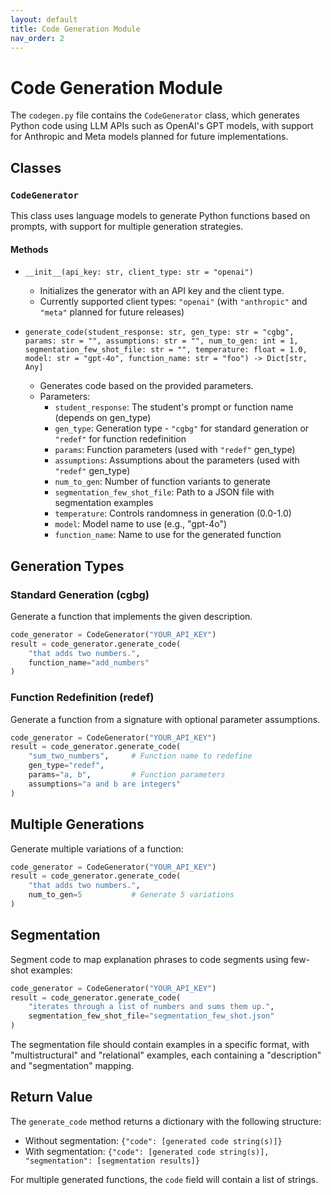 ```yaml
---
layout: default
title: Code Generation Module
nav_order: 2
---
```


# Code Generation Module

The `codegen.py` file contains the `CodeGenerator` class, which generates Python code using LLM APIs such as OpenAI's GPT models, with support for Anthropic and Meta models planned for future implementations.

## Classes

### `CodeGenerator`

This class uses language models to generate Python functions based on prompts, with support for multiple generation strategies.

#### Methods

- `__init__(api_key: str, client_type: str = "openai")`
  - Initializes the generator with an API key and the client type.
  - Currently supported client types: `"openai"` (with `"anthropic"` and `"meta"` planned for future releases)

- `generate_code(student_response: str, gen_type: str = "cgbg", params: str = "", assumptions: str = "", num_to_gen: int = 1, segmentation_few_shot_file: str = "", temperature: float = 1.0, model: str = "gpt-4o", function_name: str = "foo") -> Dict[str, Any]`
  - Generates code based on the provided parameters.
  - Parameters:
    - `student_response`: The student's prompt or function name (depends on gen_type)
    - `gen_type`: Generation type - `"cgbg"` for standard generation or `"redef"` for function redefinition
    - `params`: Function parameters (used with `"redef"` gen_type)
    - `assumptions`: Assumptions about the parameters (used with `"redef"` gen_type)
    - `num_to_gen`: Number of function variants to generate
    - `segmentation_few_shot_file`: Path to a JSON file with segmentation examples
    - `temperature`: Controls randomness in generation (0.0-1.0)
    - `model`: Model name to use (e.g., "gpt-4o")
    - `function_name`: Name to use for the generated function

## Generation Types

### Standard Generation (cgbg)

Generate a function that implements the given description.

```python
code_generator = CodeGenerator("YOUR_API_KEY")
result = code_generator.generate_code(
    "that adds two numbers.",
    function_name="add_numbers"
)
```

### Function Redefinition (redef)

Generate a function from a signature with optional parameter assumptions.

```python
code_generator = CodeGenerator("YOUR_API_KEY")
result = code_generator.generate_code(
    "sum_two_numbers",     # Function name to redefine
    gen_type="redef",
    params="a, b",         # Function parameters
    assumptions="a and b are integers"
)
```

## Multiple Generations

Generate multiple variations of a function:

```python
code_generator = CodeGenerator("YOUR_API_KEY")
result = code_generator.generate_code(
    "that adds two numbers.",
    num_to_gen=5           # Generate 5 variations
)
```

## Segmentation

Segment code to map explanation phrases to code segments using few-shot examples:

```python
code_generator = CodeGenerator("YOUR_API_KEY")
result = code_generator.generate_code(
    "iterates through a list of numbers and sums them up.",
    segmentation_few_shot_file="segmentation_few_shot.json"
)
```

The segmentation file should contain examples in a specific format, with "multistructural" and "relational" examples, each containing a "description" and "segmentation" mapping.

## Return Value

The `generate_code` method returns a dictionary with the following structure:

- Without segmentation: `{"code": [generated code string(s)]}`
- With segmentation: `{"code": [generated code string(s)], "segmentation": [segmentation results]}`

For multiple generated functions, the `code` field will contain a list of strings.
